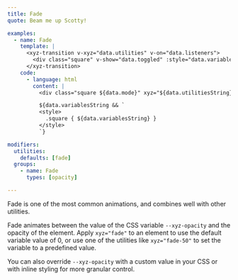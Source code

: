 ```yaml
---
title: Fade
quote: Beam me up Scotty!

examples:
  - name: Fade
    template: |
      <xyz-transition v-xyz="data.utilities" v-on="data.listeners">
        <div class="square" v-show="data.toggled" :style="data.variables"></div>
      </xyz-transition>
    code:
      - language: html
        content: |
          <div class="square ${data.mode}" xyz="${data.utilitiesString}"></div>

          ${data.variablesString && `
          <style>
            .square { ${data.variablesString} }
          </style>
          `}

modifiers:
  utilities:
    defaults: [fade]
  groups:
    - name: Fade
      types: [opacity]

---
```


Fade is one of the most common animations, and combines well with other utilities.

Fade animates between the value of the CSS variable `--xyz-opacity` and the opacity of the element. Apply `xyz="fade"` to an element to use the default variable value of 0, or use one of the utilities like `xyz="fade-50"` to set the variable to a predefined value.

You can also override `--xyz-opacity` with a custom value in your CSS or with inline styling for more granular control.
